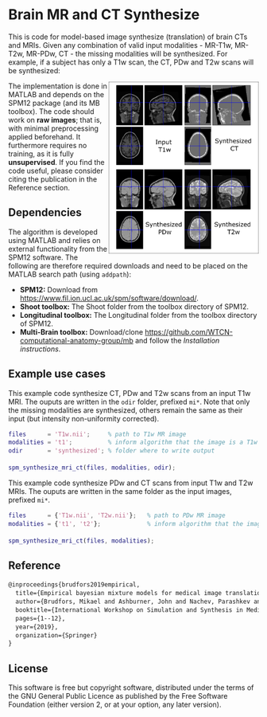 # Brain MR and CT Synthesize
This is code for model-based image synthesize (translation) of brain CTs and MRIs. Given any combination of valid input modalities - MR-T1w, MR-T2w, MR-PDw, CT - the missing modalities will be synthesized. For example, if a subject has only a T1w scan, the CT, PDw and T2w scans will be synthesized:

<img style="float: right;" src="https://github.com/brudfors/synthesize-brain-mri-ct/blob/main/example.png" width="60%" height="60%">

The implementation is done in MATLAB and depends on the SPM12 package (and its MB toolbox). The code should work on **raw images**; that is, with minimal preprocessing applied beforehand. It furthermore requires no training, as it is fully **unsupervised**. If you find the code useful, please consider citing the publication in the Reference section.

## Dependencies

The algorithm is developed using MATLAB and relies on external functionality from the SPM12 software. The following are therefore required downloads and need to be placed on the MATLAB search path (using `addpath`):
* **SPM12:** Download from https://www.fil.ion.ucl.ac.uk/spm/software/download/.
* **Shoot toolbox:** The Shoot folder from the toolbox directory of SPM12.
* **Longitudinal toolbox:** The Longitudinal folder from the toolbox directory of SPM12.
* **Multi-Brain toolbox:** Download/clone https://github.com/WTCN-computational-anatomy-group/mb and follow the *Installation instructions*.

## Example use cases

This example code synthesize CT, PDw and T2w scans from an input T1w MRI. The ouputs are written in the `odir` folder, prefixed `mi*`. Note that only the missing modalities are synthesized, others remain the same as their input (but intensity non-uniformity corrected).

``` matlab
files      = 'T1w.nii';     % path to T1w MR image
modalities = 't1';          % inform algorithm that the image is a T1w
odir       = 'synthesized'; % folder where to write output

spm_synthesize_mri_ct(files, modalities, odir);
```

This example code synthesize PDw and CT scans from input T1w and T2w MRIs. The ouputs are written in the same folder as the input images, prefixed `mi*`.

``` matlab
files      = {'T1w.nii', 'T2w.nii'};   % path to PDw MR image
modalities = {'t1', 't2'};             % inform algorithm that the image is a PDw

spm_synthesize_mri_ct(files, modalities);
```

## Reference

``` latex
@inproceedings{brudfors2019empirical,
  title={Empirical bayesian mixture models for medical image translation},
  author={Brudfors, Mikael and Ashburner, John and Nachev, Parashkev and Balbastre, Ya{\"e}l},
  booktitle={International Workshop on Simulation and Synthesis in Medical Imaging},
  pages={1--12},
  year={2019},
  organization={Springer}
}
```

## License

This software is free but copyright software, distributed under the terms of the GNU General Public Licence as published by the Free Software Foundation (either version 2, or at your option, any later version).
